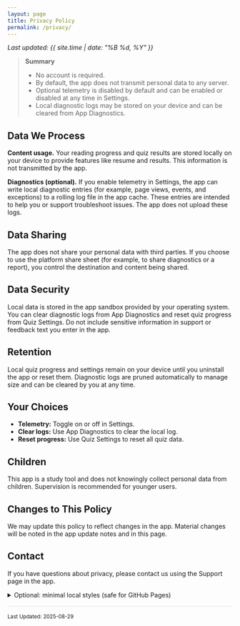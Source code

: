 ```yaml
---
layout: page
title: Privacy Policy
permalink: /privacy/
---
```


_Last updated: {{ site.time | date: "%B %d, %Y" }}_

> **Summary**
>
> - No account is required.  
> - By default, the app does not transmit personal data to any server.  
> - Optional telemetry is disabled by default and can be enabled or disabled at any time in Settings.  
> - Local diagnostic logs may be stored on your device and can be cleared from App Diagnostics.

## Data We Process

**Content usage.** Your reading progress and quiz results are stored locally on your device to provide features like resume and results. This information is not transmitted by the app.

**Diagnostics (optional).** If you enable telemetry in Settings, the app can write local diagnostic entries (for example, page views, events, and exceptions) to a rolling log file in the app cache. These entries are intended to help you or support troubleshoot issues. The app does not upload these logs.

## Data Sharing

The app does not share your personal data with third parties. If you choose to use the platform share sheet (for example, to share diagnostics or a report), you control the destination and content being shared.

## Data Security

Local data is stored in the app sandbox provided by your operating system. You can clear diagnostic logs from App Diagnostics and reset quiz progress from Quiz Settings. Do not include sensitive information in support or feedback text you enter in the app.

## Retention

Local quiz progress and settings remain on your device until you uninstall the app or reset them. Diagnostic logs are pruned automatically to manage size and can be cleared by you at any time.

## Your Choices

- **Telemetry:** Toggle on or off in Settings.  
- **Clear logs:** Use App Diagnostics to clear the local log.  
- **Reset progress:** Use Quiz Settings to reset all quiz data.

## Children

This app is a study tool and does not knowingly collect personal data from children. Supervision is recommended for younger users.

## Changes to This Policy

We may update this policy to reflect changes in the app. Material changes will be noted in the app update notes and in this page.

## Contact

If you have questions about privacy, please contact us using the Support page in the app.

<details>
<summary>Optional: minimal local styles (safe for GitHub Pages)</summary>

<style>
  :root { color-scheme: light dark; }
  .hr { height: 1px; background: #e0e0e0; margin: 1rem 0; }
  @media (prefers-color-scheme: dark) { .hr { background: #333; } }
</style>

</details>

<div class="hr"></div>
<small>Last Updated: 2025-08-29</small>
